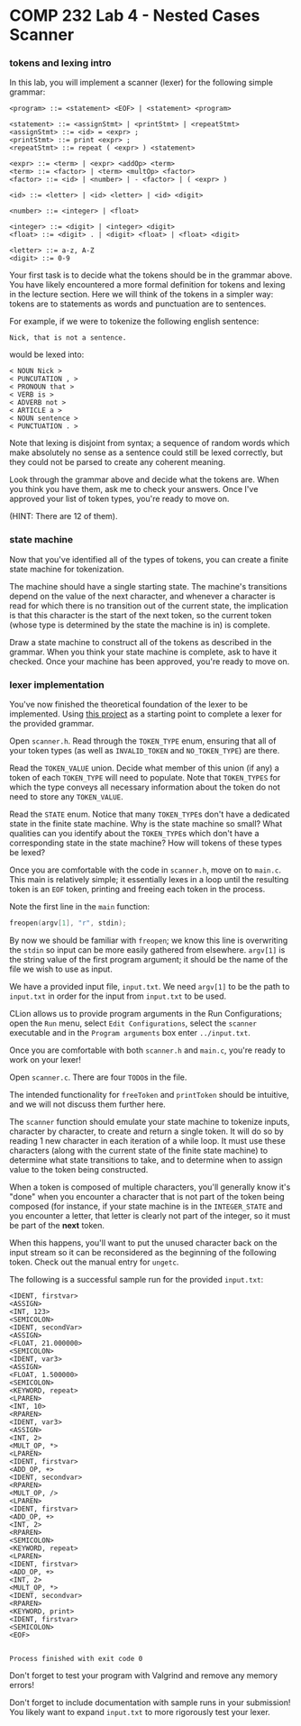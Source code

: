 # COMP 232 Lab 4 - Nested Cases Scanner

### tokens and lexing intro

In this lab, you will implement a scanner (lexer) for the following simple grammar:

```
<program> ::= <statement> <EOF> | <statement> <program>

<statement> ::= <assignStmt> | <printStmt> | <repeatStmt>
<assignStmt> ::= <id> = <expr> ;
<printStmt> ::= print <expr> ;
<repeatStmt> ::= repeat ( <expr> ) <statement>

<expr> ::= <term> | <expr> <addOp> <term>
<term> ::= <factor> | <term> <multOp> <factor>
<factor> ::= <id> | <number> | - <factor> | ( <expr> )

<id> ::= <letter> | <id> <letter> | <id> <digit>

<number> ::= <integer> | <float>

<integer> ::= <digit> | <integer> <digit>
<float> ::= <digit> . | <digit> <float> | <float> <digit>

<letter> ::= a-z, A-Z
<digit> ::= 0-9
```

Your first task is to decide what the tokens should be in the grammar above. You have likely encountered a more formal definition for tokens and lexing in the lecture section. Here we will think of the tokens in a simpler way: tokens are to statements as words and punctuation are to sentences.

For example, if we were to tokenize the following english sentence:

`Nick, that is not a sentence.`

would be lexed into:

```
< NOUN Nick >
< PUNCUTATION , >
< PRONOUN that >
< VERB is >
< ADVERB not >
< ARTICLE a >
< NOUN sentence >
< PUNCTUATION . >
```

Note that lexing is disjoint from syntax; a sequence of random words which make absolutely no sense as a sentence could still be lexed correctly, but they could not be parsed to create any coherent meaning.

Look through the grammar above and decide what the tokens are. When you think you have them, ask me to check your answers. Once I've approved your list of token types, you're ready to move on.

(HINT: There are 12 of them).

### state machine

Now that you've identified all of the types of tokens, you can create a finite state machine for tokenization.

The machine should have a single starting state. The machine's transitions depend on the value of the next character, and whenever a character is read for which there is no transition out of the current state, the implication is that this character is the start of the next token, so the current token (whose type is determined by the state the machine is in) is complete.

Draw a state machine to construct all of the tokens as described in the grammar. When you think your state machine is complete, ask to have it checked. Once your machine has been approved, you're ready to move on.

### lexer implementation

You've now finished the theoretical foundation of the lexer to be implemented. Using [this project](./lab_4_scanner.zip) as a starting point to complete a lexer for the provided grammar.

Open `scanner.h`. Read through the `TOKEN_TYPE` enum, ensuring that all of your token types (as well as `INVALID_TOKEN` and `NO_TOKEN_TYPE`) are there.

Read the `TOKEN_VALUE` union. Decide what member of this union (if any) a token of each `TOKEN_TYPE` will need to populate. Note that `TOKEN_TYPES` for which the type conveys all necessary information about the token do not need to store any `TOKEN_VALUE`.

Read the `STATE` enum. Notice that many `TOKEN_TYPE`s don't have a dedicated state in the finite state machine. Why is the state machine so small? What qualities can you identify about the `TOKEN_TYPE`s which don't have a corresponding state in the state machine? How will tokens of these types be lexed?

Once you are comfortable with the code in `scanner.h`, move on to `main.c`. This main is relatively simple; it essentially lexes in a loop until the resulting token is an `EOF` token, printing and freeing each token in the process.

Note the first line in the `main` function:

```c
freopen(argv[1], "r", stdin);
```

By now we should be familiar with `freopen`; we know this line is overwriting the `stdin` so input can be more easily gathered from elsewhere. `argv[1]` is the string value of the first program argument; it should be the name of the file we wish to use as input.

We have a provided input file, `input.txt`. We need `argv[1]` to be the path to `input.txt` in order for the input from `input.txt` to be used.

CLion allows us to provide program arguments in the Run Configurations; open the `Run` menu, select `Edit Configurations`, select the `scanner` executable and in the `Program arguments` box enter `../input.txt`.

Once you are comfortable with both `scanner.h` and `main.c`, you're ready to work on your lexer!

Open `scanner.c`. There are four `TODO`s in the file.

The intended functionality for `freeToken` and `printToken` should be intuitive, and we will not discuss them further here.

The `scanner` function should emulate your state machine to tokenize inputs, character by character, to create and return a single token. It will do so by reading 1 new character in each iteration of a while loop. It must use these characters (along with the current state of the finite state machine) to determine what state transitions to take, and to determine when to assign value to the token being constructed.

When a token is composed of multiple characters, you'll generally know it's "done" when you encounter a character that is not part of the token being composed (for instance, if your state machine is in the `INTEGER_STATE` and you encounter a letter, that letter is clearly not part of the integer, so it must be part of the **next** token.

When this happens, you'll want to put the unused character back on the input stream so it can be reconsidered as the beginning of the following token. Check out the manual entry for `ungetc`.

The following is a successful sample run for the provided `input.txt`:

```
<IDENT, firstvar>
<ASSIGN>
<INT, 123>
<SEMICOLON>
<IDENT, secondVar>
<ASSIGN>
<FLOAT, 21.000000>
<SEMICOLON>
<IDENT, var3>
<ASSIGN>
<FLOAT, 1.500000>
<SEMICOLON>
<KEYWORD, repeat>
<LPAREN>
<INT, 10>
<RPAREN>
<IDENT, var3>
<ASSIGN>
<INT, 2>
<MULT_OP, *>
<LPAREN>
<IDENT, firstvar>
<ADD_OP, +>
<IDENT, secondvar>
<RPAREN>
<MULT_OP, />
<LPAREN>
<IDENT, firstvar>
<ADD_OP, +>
<INT, 2>
<RPAREN>
<SEMICOLON>
<KEYWORD, repeat>
<LPAREN>
<IDENT, firstvar>
<ADD_OP, +>
<INT, 2>
<MULT_OP, *>
<IDENT, secondvar>
<RPAREN>
<KEYWORD, print>
<IDENT, firstvar>
<SEMICOLON>
<EOF>


Process finished with exit code 0

```

Don't forget to test your program with Valgrind and remove any memory errors!

Don't forget to include documentation with sample runs in your submission! You likely want to expand `input.txt` to more rigorously test your lexer.